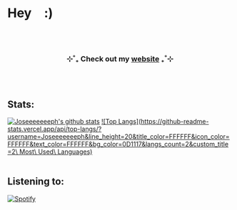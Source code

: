 # Hey&#8195;:)

<br/>
<br/>

<h3 align="center">⊹˚₊  Check out my <a href="https://www.josephadams.io">website</a>  ₊˚⊹</h3>

<br/>
<br/>

## Stats:
[![Joseeeeeeeph's github stats](https://github-readme-stats.vercel.app/api?username=Joseeeeeeeph&include_all_commits=true&count_private=true&show_icons=true&line_height=20&title_color=FFFFFF&icon_color=FFFFFF&text_color=FFFFFF&bg_color=0D1117)](https://github.com/Joseeeeeeeph/github-readme-stats) [![Top Langs](https://github-readme-stats.vercel.app/api/top-langs/?username=Joseeeeeeeph&line_height=20&title_color=FFFFFF&icon_color=FFFFFF&text_color=FFFFFF&bg_color=0D1117&langs_count=2&custom_title=2\ Most\ Used\ Languages)](https://github.com/Joseeeeeeeph/github-readme-stats)
<br/>
<br/>

## Listening to:
[![Spotify](https://spotify-github-profile.kittinanx.com/api/view?uid=6npripgupv327bfhx5bxn7x2p&cover_image=true&theme=novatorem&show_offline=false&background_color=121212&interchange=true&bar_color=53b14f&bar_color_cover=true)](https://spotify-github-profile.kittinanx.com/api/view?uid=6npripgupv327bfhx5bxn7x2p&redirect=true)
<br/>
